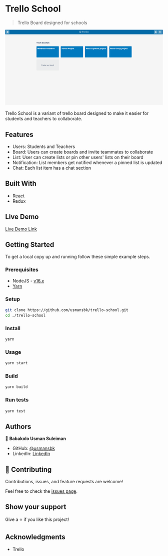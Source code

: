 # Trello School

> Trello Board designed for schools

![screenshot](./app_screenshot.png)

Trello School is a variant of trello board designed to make it easier for students and teachers to collaborate.

## Features

- Users: Students and Teachers
- Board: Users can create boards and invite teammates to collaborate
- List: User can create lists or pin other users' lists on their board
- Notification: List members get notified whenever a pinned list is updated
- Chat: Each list item has a chat section

## Built With

- React
- Redux

## Live Demo

[Live Demo Link](https://sleepy-bose-508e6f.netlify.app/)

## Getting Started

To get a local copy up and running follow these simple example steps.

### Prerequisites

- NodeJS - [v16.x](https://nodejs.org/en/)
- [Yarn](https://yarnpkg.com/)

### Setup

```bash
git clone https://github.com/usmansbk/trello-school.git
cd ./trello-school
```

### Install

```bash
yarn 
```

### Usage

```bash
yarn start
```

### Build

```bash
yarn build
```

### Run tests

```bash
yarn test
```

## Authors

👤 **Babakolo Usman Suleiman**

- GitHub: [@usmansbk](https://github.com/usmansbk)
- LinkedIn: [LinkedIn](https://www.linkedin.com/in/usmansbk/)

## 🤝 Contributing

Contributions, issues, and feature requests are welcome!

Feel free to check the [issues page](../../issues/).

## Show your support

Give a ⭐️ if you like this project!

## Acknowledgments

- Trello

